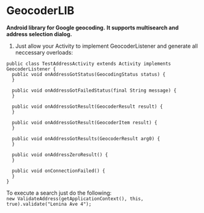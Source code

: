 GeocoderLIB
===========

**Android library for Google geocoding.**
**It supports multisearch and address selection dialog.**

1. Just allow your Activity to implement GeocoderListener and generate all 
neccessary overloads:

<pre><code>public class TestAddressActivity extends Activity implements GeocoderListener {
  public void onAddressGotStatus(GeocodingStatus status) {
  }

  public void onAddressGotFailedStatus(final String message) {
  }

  public void onAddressGotResult(GeocoderResult result) {
  }

  public void onAddressGotResult(GeocoderItem result) {
  }

  public void onAddressGotResults(GeocoderResult arg0) {
  }

  public void onAddressZeroResult() {
  }
  
  public void onConnectionFailed() {
  } 
}</code></pre>

To execute a search just do the following:  
``new ValidateAddress(getApplicationContext(), this, true).validate("Lenina Ave 4");``
